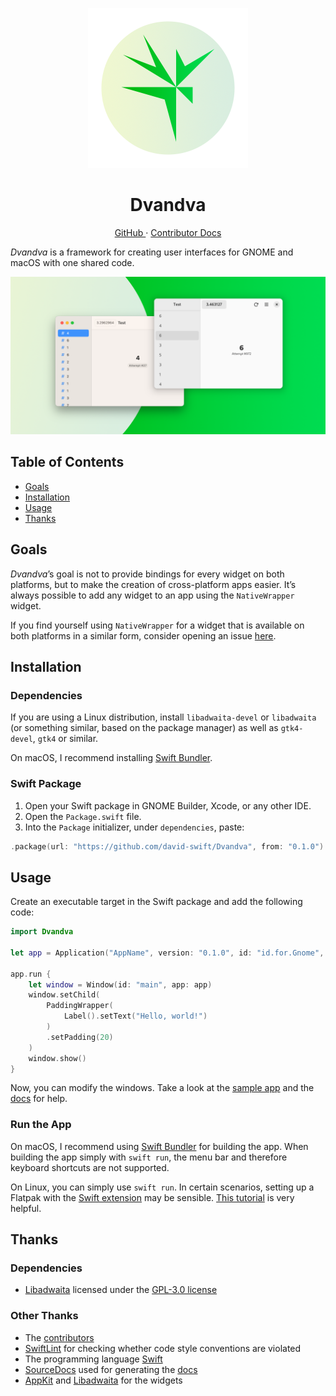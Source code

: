 <p align="center">
  <img width="256" alt="Dvandva Icon" src="Icons/DvandvaIcon.png">
  <h1 align="center">Dvandva</h1>
</p>

<p align="center">
  <a href="https://github.com/david-swift/Dvandva">
  GitHub
  </a>
  ·
  <a href="Documentation/Reference/README.md">
  Contributor Docs
  </a>
</p>

_Dvandva_ is a framework for creating user interfaces for GNOME and macOS with one shared code.

![GitHub Banner](Icons/GitHubBanner.png)

## Table of Contents

- [Goals](#Goals)
- [Installation](#Installation)
- [Usage](#Usage)
- [Thanks](#Thanks)

## Goals

_Dvandva_’s goal is not to provide bindings for every widget on both platforms, but to make the creation of cross-platform apps easier. It’s always possible to add any widget to an app using the `NativeWrapper` widget.

If you find yourself using `NativeWrapper` for a widget that is available on both platforms in a similar form, consider opening an issue [here](https://github.com/david-swift/Dvandva/issues).

## Installation
### Dependencies
If you are using a Linux distribution, install `libadwaita-devel` or `libadwaita` (or something similar, based on the package manager) as well as `gtk4-devel`, `gtk4` or similar.

On macOS, I recommend installing [Swift Bundler](https://github.com/stackotter/swift-bundler?tab=readme-ov-file#installation-).

### Swift Package
1. Open your Swift package in GNOME Builder, Xcode, or any other IDE.
2. Open the `Package.swift` file.
3. Into the `Package` initializer, under `dependencies`, paste:
```swift
.package(url: "https://github.com/david-swift/Dvandva", from: "0.1.0")   
```

## Usage

Create an executable target in the Swift package and add the following code:
```swift
import Dvandva

let app = Application("AppName", version: "0.1.0", id: "id.for.Gnome", developer: "Developer")

app.run {
    let window = Window(id: "main", app: app)
    window.setChild(
        PaddingWrapper(
            Label().setText("Hello, world!")
        )
        .setPadding(20)
    )
    window.show()
}
```

Now, you can modify the windows. Take a look at the [sample app](Tests/main.swift) and the [docs](Documentation/Reference/README.md) for help.

### Run the App
On macOS, I recommend using [Swift Bundler](https://github.com/stackotter/swift-bundler) for building the app. When building the app simply with `swift run`, the menu bar and therefore keyboard shortcuts are not supported.

On Linux, you can simply use `swift run`. In certain scenarios, setting up a Flatpak with the [Swift extension](https://github.com/david-swift/org.freedesktop.Sdk.Extension.swift) may be sensible. [This tutorial](https://docs.flatpak.org/en/latest/getting-started.html) is very helpful.

## Thanks

### Dependencies
- [Libadwaita](https://github.com/AparokshaUI/Libadwaita) licensed under the [GPL-3.0 license](https://github.com/AparokshaUI/Libadwaita/blob/main/LICENSE.md)

### Other Thanks
- The [contributors](Contributors.md)
- [SwiftLint](https://github.com/realm/SwiftLint) for checking whether code style conventions are violated
- The programming language [Swift](https://github.com/apple/swift)
- [SourceDocs](https://github.com/SourceDocs/SourceDocs) used for generating the [docs](Documentation/Reference/README.md)
- [AppKit](https://developer.apple.com/documentation/appkit/#) and [Libadwaita](https://gitlab.gnome.org/GNOME/libadwaita) for the widgets
